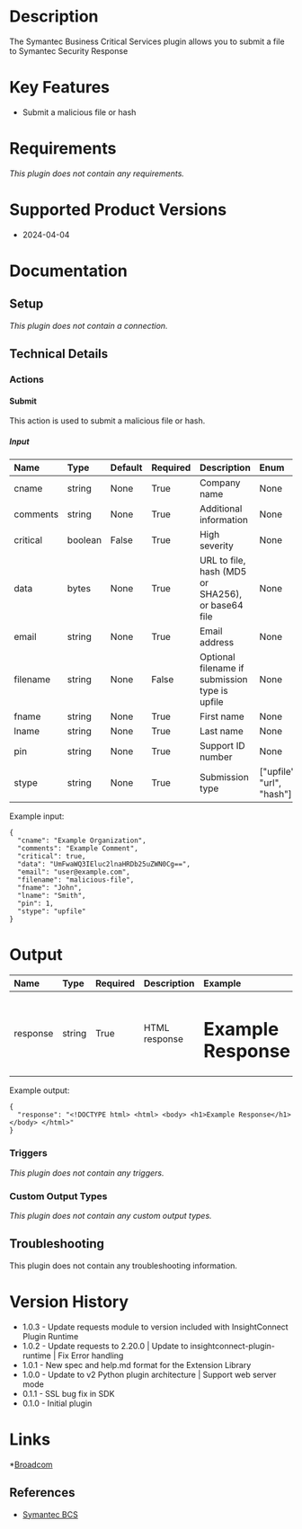 # Description
  
The Symantec Business Critical Services plugin allows you to submit a file to Symantec Security Response
# Key Features

* Submit a malicious file or hash

# Requirements

_This plugin does not contain any requirements._

# Supported Product Versions

* 2024-04-04

# Documentation

## Setup

_This plugin does not contain a connection._
## Technical Details

### Actions

#### Submit
This action is used to submit a malicious file or hash.
##### Input

|Name|Type|Default|Required|Description|Enum|Example|
| :--- | :--- | :--- | :--- | :--- | :--- | :--- |
|cname|string|None|True|Company name|None|Example Organization|
|comments|string|None|True|Additional information|None|Example Comment|
|critical|boolean|False|True|High severity|None|True|
|data|bytes|None|True|URL to file, hash (MD5 or SHA256), or base64 file|None|UmFwaWQ3IEluc2lnaHRDb25uZWN0Cg==|
|email|string|None|True|Email address|None|user@example.com|
|filename|string|None|False|Optional filename if submission type is upfile|None|malicious-file|
|fname|string|None|True|First name|None|John|
|lname|string|None|True|Last name|None|Smith|
|pin|string|None|True|Support ID number|None|1|
|stype|string|None|True|Submission type|["upfile", "url", "hash"]|upfile|

Example input:

```
{
  "cname": "Example Organization",
  "comments": "Example Comment",
  "critical": true,
  "data": "UmFwaWQ3IEluc2lnaHRDb25uZWN0Cg==",
  "email": "user@example.com",
  "filename": "malicious-file",
  "fname": "John",
  "lname": "Smith",
  "pin": 1,
  "stype": "upfile"
}
```

# Output

|Name|Type|Required|Description|Example|
| :--- | :--- | :--- | :--- | :--- |
|response|string|True|HTML response|<!DOCTYPE html> <html> <body> <h1>Example Response</h1> </body> </html>|
  
Example output:

```
{
  "response": "<!DOCTYPE html> <html> <body> <h1>Example Response</h1> </body> </html>"
}
```

### Triggers

_This plugin does not contain any triggers._

### Custom Output Types
  
*This plugin does not contain any custom output types.*
## Troubleshooting

This plugin does not contain any troubleshooting information.

# Version History

* 1.0.3 - Update requests module to version included with InsightConnect Plugin Runtime
* 1.0.2 - Update requests to 2.20.0 | Update to insightconnect-plugin-runtime | Fix Error handling
* 1.0.1 - New spec and help.md format for the Extension Library
* 1.0.0 - Update to v2 Python plugin architecture | Support web server mode
* 0.1.1 - SSL bug fix in SDK
* 0.1.0 - Initial plugin

# Links

*[Broadcom](https://www.broadcom.com/)

## References

* [Symantec BCS](https://submit.symantec.com/websubmit/bcs.cgi)
